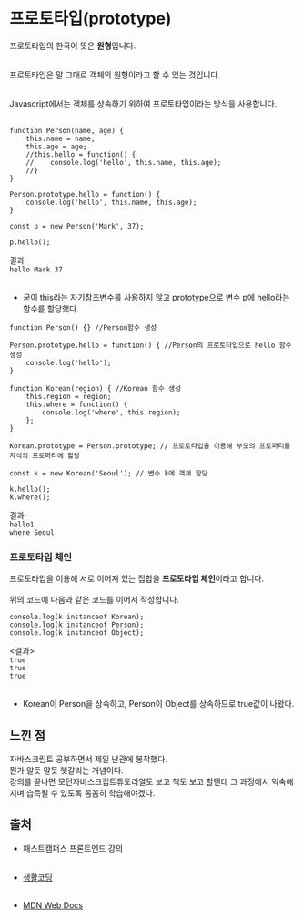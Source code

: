 # 프로토타입(prototype)

프로토타입의 한국어 뜻은 **원형**입니다.<br><br>

프로토타입은 말 그대로 객체의 원형이라고 할 수 있는 것입니다.<br><br>

Javascript에서는 객체를 상속하기 위하여 프로토타입이라는 방식을 사용합니다.<br><br>

```
function Person(name, age) {
    this.name = name;
    this.age = age;
    //this.hello = function() {
    //    console.log('hello', this.name, this.age);
    //}
}

Person.prototype.hello = function() {
    console.log('hello', this.name, this.age);
}

const p = new Person('Mark', 37);

p.hello();
```
결과<br>
`hello Mark 37`<br><br>

* 굳이 this라는 자기참조변수를 사용하지 않고 prototype으로 변수 p에 hello라는 함수를 할당했다.

```
function Person() {} //Person함수 생성

Person.prototype.hello = function() { //Person의 프로토타입으로 hello 함수 생성
    console.log('hello');
}

function Korean(region) { //Korean 함수 생성
    this.region = region;
    this.where = function() {
        console.log('where', this.region);
    };
}

Korean.prototype = Person.prototype; // 프로토타입을 이용해 부모의 프로퍼티를 자식의 프로퍼티에 할당

const k = new Korean('Seoul'); // 변수 k에 객체 할당

k.hello();
k.where();
```
결과<br>
`hello1`<br>
`where Seoul`<br>

### 프로토타입 체인
프로토타입을 이용해 서로 이어져 있는 집합을 **프로토타입 체인**이라고 합니다.<br><br>
위의 코드에 다음과 같은 코드를 이어서 작성합니다.<br>
```
console.log(k instanceof Korean);
console.log(k instanceof Person);
console.log(k instanceof Object);
```
<결과><br>
`true`<br>
`true`<br>
`true`<br><br>

* Korean이 Person을 상속하고, Person이 Object를 상속하므로 true값이 나왔다.<br>
## 느낀 점
자바스크립트 공부하면서 제일 난관에 봉착했다.<br>
뭔가 알듯 말듯 헷갈리는 개념이다.<br>
강의를 끝나면 모던자바스크립트튜토리얼도 보고 책도 보고 할텐데 그 과정에서 익숙해지며 습득될 수 있도록 꼼꼼히 학습해야겠다.<br>
## 출처

* 패스트캠퍼스 프론트엔드 강의<br><br>

* [생활코딩](https://opentutorials.org/course/743/6573)<br><br>

* [MDN Web Docs](https://developer.mozilla.org/ko/docs/Learn/JavaScript/Objects/Object_prototypes)

